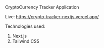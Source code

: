 CryptoCurrency Tracker Application

Live: https://crypto-tracker-nextjs.vercel.app/

Technologies used:
1. Next.js
2. Tailwind CSS
